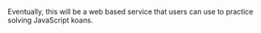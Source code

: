 Eventually, this will be a web based service that users can use to practice solving JavaScript koans.
